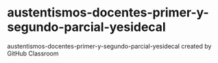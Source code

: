 # austentismos-docentes-primer-y-segundo-parcial-yesidecal
austentismos-docentes-primer-y-segundo-parcial-yesidecal created by GitHub Classroom
